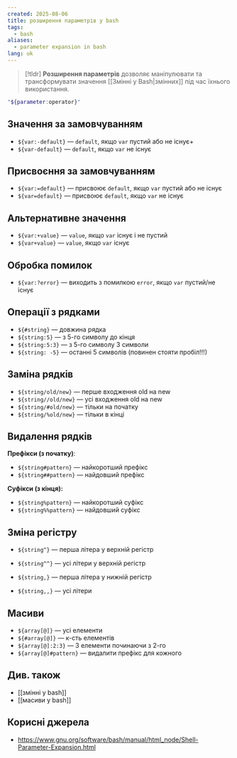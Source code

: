 ```yaml
---
created: 2025-08-06
title: розширення параметрів у bash
tags:
  - bash
aliases:
  - parameter expansion in bash
lang: uk
---
```


> [!tldr]
> **Розширення параметрів** дозволяє маніпулювати та трансформувати значення [[Змінні у Bash|змінних]] під час їхнього використання.

```bash
"${parameter:operator}"
```



## Значення за замовчуванням

- `${var:-default}` — `default`, якщо `var` пустий або не існує+
- `${var-default}` — `default`, якщо `var` не існує

## Присвоєння за замовчуванням

- `${var:=default}` —  присвоює `default`, якщо `var` пустий або не існує
- `${var=default}` — присвоює `default`, якщо `var` не існує

## Альтернативне значення

- `${var:+value}` — `value`, якщо `var` існує і не пустий
- `${var+value}` — `value`, якщо `var` існує

## Обробка помилок

- `${var:?error}` — виходить з помилкою `error`, якщо `var` пустий/не існує


## Операції з рядками

- `${#string}` — довжина рядка
- `${string:5}` — з 5-го символу до кінця
- `${string:5:3}` — з 5-го символу 3 символи
- `${string: -5}` — останні 5 символів (повинен стояти пробіл!!!)

## Заміна рядків

- `${string/old/new}` — перше входження old на new
- `${string//old/new}` — усі входження old на new
- `${string/#old/new}` — тільки на початку
- `${string/%old/new}` — тільки в кінці

## Видалення рядків

**Префікси (з початку)**:

- `${string#pattern}` — найкоротший префікс
- `${string##pattern}` — найдовший префікс

**Суфікси (з кінця):**

- `${string%pattern}` — найкоротший суфікс
- `${string%%pattern}` — найдовший суфікс

## Зміна регістру

- `${string^}` — перша літера у верхній регістр
- `${string^^}` — усі літери у верхній регістр

- `${string,}` — перша літера у нижній регістр
- `${string,,}` — усі літери

## Масиви

- `${array[@]}` — усі елементи
- `${#array[@]}` — к-сть елементів
- `${array[@]:2:3}` — 3 елементи починаючи з 2-го
- `${array[@]#pattern}` — видалити префікс для кожного

## Див. також

- [[змінні у bash]]
- [[масиви у bash]]

## Корисні джерела


- https://www.gnu.org/software/bash/manual/html_node/Shell-Parameter-Expansion.html
